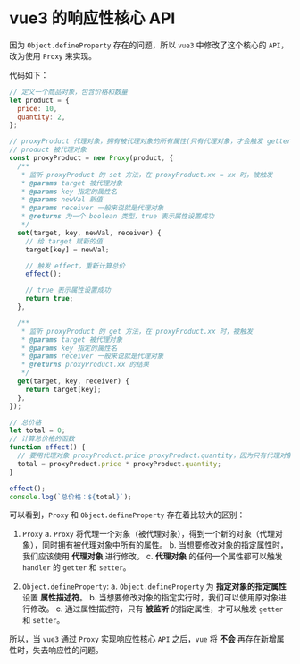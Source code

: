 # vue3 的响应性核心 API

因为 `Object.defineProperty` 存在的问题，所以 `vue3` 中修改了这个核心的 `API`，改为使用 `Proxy` 来实现。

代码如下：

```js
// 定义一个商品对象，包含价格和数量
let product = {
  price: 10,
  quantity: 2,
};

// proxyProduct 代理对象，拥有被代理对象的所有属性(只有代理对象，才会触发 getter 和 setter)
// product 被代理对象
const proxyProduct = new Proxy(product, {
  /**
   * 监听 proxyProduct 的 set 方法，在 proxyProduct.xx = xx 时，被触发
   * @params target 被代理对象
   * @params key 指定的属性名
   * @params newVal 新值
   * @params receiver 一般来说就是代理对象
   * @returns 为一个 boolean 类型，true 表示属性设置成功
   */
  set(target, key, newVal, receiver) {
    // 给 target 赋新的值
    target[key] = newVal;

    // 触发 effect，重新计算总价
    effect();

    // true 表示属性设置成功
    return true;
  },

  /**
   * 监听 proxyProduct 的 get 方法，在 proxyProduct.xx 时，被触发
   * @params target 被代理对象
   * @params key 指定的属性名
   * @params receiver 一般来说就是代理对象
   * @returns proxyProduct.xx 的结果
   */
  get(target, key, receiver) {
    return target[key];
  },
});

// 总价格
let total = 0;
// 计算总价格的函数
function effect() {
  // 要用代理对象 proxyProduct.price proxyProduct.quantity，因为只有代理对象，才会触发 getter 和 setter
  total = proxyProduct.price * proxyProduct.quantity;
}

effect();
console.log(`总价格：${total}`);
```

可以看到，`Proxy` 和 `Object.defineProperty` 存在着比较大的区别：

1. `Proxy`
   a. `Proxy` 将代理一个对象（被代理对象），得到一个新的对象（代理对象），同时拥有被代理对象中所有的属性。
   b. 当想要修改对象的指定属性时，我们应该使用 **代理对象** 进行修改。
   c. **代理对象** 的任何一个属性都可以触发 `handler` 的 `getter` 和 `setter`。

2. `Object.defineProperty`:
   a. `Object.defineProperty` 为 **指定对象的指定属性** 设置 **属性描述符**。
   b. 当想要修改对象的指定实行时，我们可以使用原对象进行修改。
   c. 通过属性描述符，只有 **被监听** 的指定属性，才可以触发 `getter` 和 `setter`。

所以，当 `vue3` 通过 `Proxy` 实现响应性核心 `API` 之后，`vue` 将 **不会** 再存在新增属性时，失去响应性的问题。
